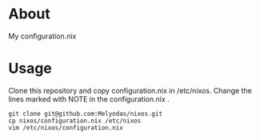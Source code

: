 # About

My configuration.nix

# Usage

Clone this repository and copy configuration.nix in /etc/nixos.
Change the lines marked with NOTE in the configuration.nix .

```
git clone git@github.com:Melyodas/nixos.git 
cp nixos/configuration.nix /etc/nixos
vim /etc/nixos/configuration.nix
```
